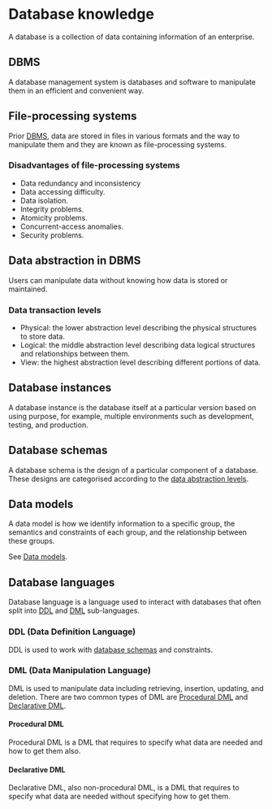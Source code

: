 # Database knowledge

A database is a collection of data containing information of an enterprise.

## DBMS

A database management system is databases and software to manipulate them in an efficient and convenient way.

## File-processing systems

Prior [DBMS](#dbms), data are stored in files in various formats and the way to manipulate them and they
are known as file-processing systems.

### Disadvantages of file-processing systems

- Data redundancy and inconsistency
- Data accessing difficulty.
- Data isolation.
- Integrity problems.
- Atomicity problems.
- Concurrent-access anomalies.
- Security problems.

## Data abstraction in DBMS

Users can manipulate data without knowing how data is stored or maintained.

### Data transaction levels

- Physical: the lower abstraction level describing the physical structures to store data.
- Logical: the middle abstraction level describing data logical structures and relationships between them.
- View: the highest abstraction level describing different portions of data.

## Database instances

A database instance is the database itself at a particular version based on using purpose, for example, multiple
environments such as development, testing, and production.

## Database schemas

A database schema is the design of a particular component of a database. These designs are categorised
according to the [data abstraction levels](#data-transaction-levels).

## Data models

A data model is how we identify information to a specific group, the semantics and constraints of each group, and the
relationship between these groups.

See [Data models](data-model/README.md).

## Database languages

Database language is a language used to interact with databases that often split
into [DDL](#ddl-data-definition-language) and [DML](#dml-data-manipulation-language) sub-languages.

### DDL (Data Definition Language)

DDL is used to work with [database schemas](#database-schemas) and constraints.

### DML (Data Manipulation Language)

DML is used to manipulate data including retrieving, insertion, updating, and deletion. There are two common types of
DML are [Procedural DML](#procedural-dml) and [Declarative DML](#declarative-dml).

#### Procedural DML

Procedural DML is a DML that requires to specify what data are needed and how to get them also.

#### Declarative DML

Declarative DML, also non-procedural DML, is a DML that requires to specify what data are needed without specifying how
to get them.